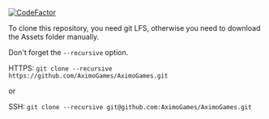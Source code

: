 [![CodeFactor](https://www.codefactor.io/repository/github/aximogames/axengine/badge/master)](https://www.codefactor.io/repository/github/aximogames/axengine/overview/master)

To clone this repository, you need git LFS, otherwise you need to download the Assets folder manually.

Don't forget the `--recursive` option.

HTTPS: `git clone --recursive https://github.com/AximoGames/AximoGames.git`

or

SSH: `git clone --recursive git@github.com:AximoGames/AximoGames.git`
